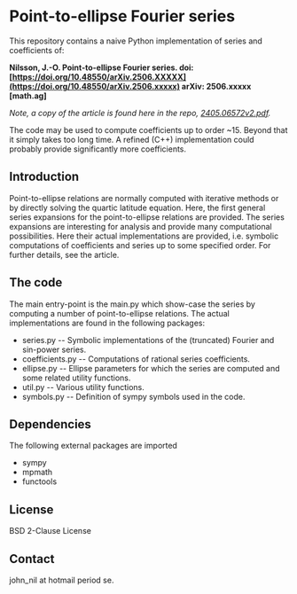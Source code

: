 
# Point-to-ellipse Fourier series

This repository contains a naive Python implementation of series and
coefficients of:

<b>Nilsson, J.-O. Point-to-ellipse Fourier series. doi:
[https://doi.org/10.48550/arXiv.2506.XXXXX](https://doi.org/10.48550/arXiv.2506.xxxxx)
arXiv: 2506.xxxxx [math.ag]</b>

<i>Note, a copy of the article is found here in the repo,
[2405.06572v2.pdf](2405.06572v2.pdf).</i>

The code may be used to compute coefficients up to order ~15. Beyond that it
simply takes too long time. A refined (C++) implementation could probably
provide significantly more coefficients.

## Introduction

Point-to-ellipse relations are normally computed with iterative methods or by
directly solving the quartic latitude equation. Here, the first general series
expansions for the point-to-ellipse relations are provided. The series
expansions are interesting for analysis and provide many computational
possibilities. Here their actual implementations are provided, i.e. symbolic
computations of coefficients and series up to some specified order. For further
details, see the article.

## The code

The main entry-point is the main.py which show-case the series by computing a
number of point-to-ellipse relations. The actual implementations are found in
the following packages:

- series.py -- Symbolic implementations of the (truncated) Fourier and sin-power series.
- coefficients.py -- Computations of rational series coefficients.
- ellipse.py -- Ellipse parameters for which the series are computed and some related utility functions.
- util.py -- Various utility functions.
- symbols.py -- Definition of sympy symbols used in the code.

## Dependencies

The following external packages are imported
 - sympy
 - mpmath
 - functools

## License

BSD 2-Clause License

## Contact
john_nil at hotmail period se.